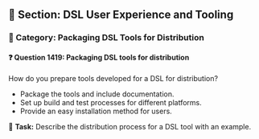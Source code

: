 ## 📘 Section: DSL User Experience and Tooling  
### 🔹 Category: Packaging DSL Tools for Distribution  
#### ❓ Question 1419: Packaging DSL tools for distribution

How do you prepare tools developed for a DSL for distribution?

- Package the tools and include documentation.
- Set up build and test processes for different platforms.
- Provide an easy installation method for users.

🔧 **Task:** Describe the distribution process for a DSL tool with an example.
